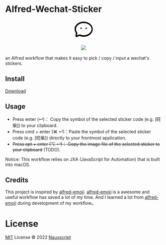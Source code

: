 # Alfred-Wechat-Sticker

<p align="center"><img width=12.5% src="https://github.com/Nauxscript/alfred-wechat-stickers/blob/main/src/icon.png"></p>

<p align="center"><img width=12.5% src="https://github.com/Nauxscript/alfred-wechat-stickers/blob/master/assets/preview.gif"></p>

an Alfred workflow that makes it easy to pick / copy / input a wechat's stickers.

## Install

[Download](https://github.com/Nauxscript/alfred-wechat-stickers/releases)

## Usage

- Press enter (↵)： Copy the symbol of the selected sticker code (e.g. [旺柴]) to your clipboard.
- Press cmd + enter (⌘ ↵)：Paste the symbol of the selected sticker code (e.g. [旺柴]) directly to your frontmost application.
- ~~Press opt + enter (⌥ ↵)： Copy the image file of the selected sticker to your clipboard~~ (TODO).

Notice: This workflow relies on JXA (JavaScript for Automation) that is built into macOS.

## Credits

This project is inspired by [alfred-emoji](https://github.com/jsumners/alfred-emoji). [alfred-emoji](https://github.com/jsumners/alfred-emoji) is a awesome and useful workflow has saved a lot of my time. And I learned a lot from [alfred-emoji](https://github.com/jsumners/alfred-emoji) during development of my workflow。

# License

[MIT](./LICENSE) License © 2022 [Nauxscript](https://github.com/Nauxscript)

